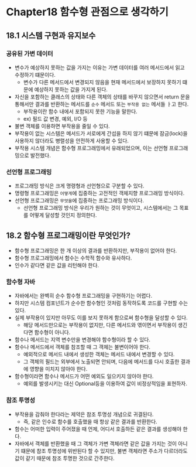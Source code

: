 # Chapter18 함수형 관점으로 생각하기

## 18.1 시스템 구현과 유지보수

### 공유된 가변 데이터

- 변수가 예상하지 못하는 값을 가지는 이유는 가변 데이터를 여러 메서드에서 읽고 수정하기 떄문이다.
  - 변수가 다른 메서드에서 변경되지 않음을 현재 메서드에서 보장하지 못하기 떄문에 예상하지 못하는 값을 가지게 된다.
- 자신을 포함하는 클래스의 상태와 다른 객체의 상태를 바꾸지 않으면서 return 문을 통해서만 결과를 반환하는 메서드를 `순수` 메서드 또는 `부작용 없는` 메서들 ㅏ고 한다.
  - 부작용이란 함수 내에서 포함되지 못한 기능을 말한다.
  - ex) 필드 값 변경, 예외, I/O 등
- 불변 객체를 이용하면 부작용을 줄일 수 있다.
- 부작용이 없는 시스템은 메서드가 서로에게 간섭을 하지 않기 떄문에 잠금(lock)을 사용하지 않더라도 병렬성을 안전하게 사용할 수 있다.
- 부작용 시스템 개념은 함수형 프로그래밍에서 유래되었으며, 이는 선언형 프로그래밍으로 발전했다.

### 선언형 프로그래밍

- 프로그래밍 방식은 크게 명령형과 선언형으로 구분할 수 있다.
- 명령형 프로그래밍은 `어떻게`에 집중하는 고전적인 객체지향 프로그래밍 방식이다.
- 선언형 프로그래밍은 `무엇을`에 집중하는 프로그래밍 방식이다.
  - 선언형 프로그래밍 방식은 우리가 원하는 것이 무엇이고, 시스템에서는 그 목표를 어떻게 달성할 것인지 정의한다.

## 18.2 함수형 프로그래밍이란 무엇인가?

- 함수형 프로그래밍은 한 개 이상의 결과를 반환하지만, 부작용이 없어야 한다.
- 함수형 프로그래밍에서 함수는 수학적 함수와 유사하다.
- 인수가 같다면 같은 값을 리턴해야 한다.

### 함수형 자바

- 자바에서는 완벽히 순수 함수형 프로그래밍을 구현하기는 어렵다.
- 하지만 시스템 컴포넌트가 순수한 함수형인 것처럼 동작하도록 코드를 구현할 수는 있다.
- 실제 부작용이 있지만 아무도 이를 보지 못하게 함으로써 함수형을 달성할 수 있다.
  - 해당 메서드만으로는 부작용이 없지만, 다른 메서드와 엮이면서 부작용이 생긴다면 함수형이 아니다.
- 함수나 메서드는 지역 변수만을 변경해야 함수형이라 할 수 있다.
- 함수나 메서드에서 객체를 참조할 때 그 객체는 불변이어야 한다.
  - 예외적으로 메서드 내에서 생성한 객체는 메서드 내에서 변경할 수 있다.
  - 그 객체의 필드는 외부에서 노출되면 안되며, 다음에 메서드를 다시 호출한 결과에 영향을 미치지 않아야 한다.
- 함수형이라면 함수나 메서드가 어떤 예외도 일으키지 않아야 한다.
  - 예외를 발생시키는 대신 Optional등을 이용하여 값이 비정상적임을 표현하자.

### 참조 투명성

- 부작용을 감춰야 한다라는 제약은 참조 투명성 개념으로 귀결된다.
  - 즉, 같은 인수로 함수를 호출했을 때 항상 같은 결과를 반환한다.
- 함수는 어떠한 입력이 주어졌을 때 언제, 어디서 호출하든 같은 결과를 생성해야 한다.
- 자바에서 객체를 반환했을 때 그 객체가 가변 객체라면 같은 값을 가지는 것이 아니기 떄문에 참조 투명성에 위반된다 할 수 있지만, 불변 객체라면 주소가 다르더라도 값이 같기 때문에 참조 투명한 것으로 간주한다.
